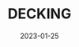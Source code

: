 ---
component: "service1_banner"
date: "2023-01-25"
title: DECKING
text: A MESSAGE TO BE DETERMINED. MADE EXTRA LONG TO EXAMINE THE EFFECTS OF WRAPPING. A MESSAGE TO BE DETERMINED. MADE EXTRA LONG TO EXAMINE THE EFFECTS OF WRAPPING
textColor: white
featuredImage: ../../../images/service_banner.webp
---